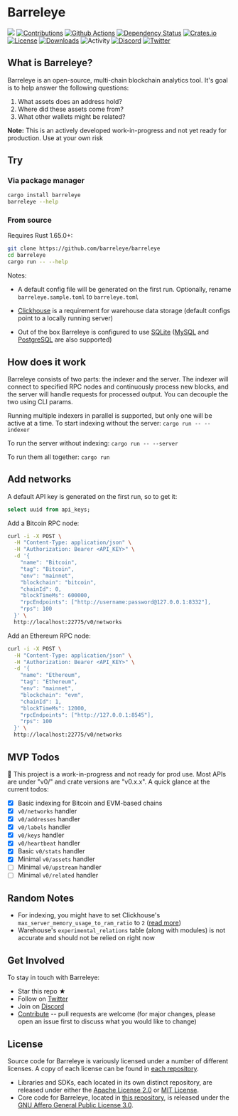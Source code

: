 # Barreleye

[![](https://img.shields.io/badge/status-beta-ff69b4.svg?style=flat-square)](https://github.com/barreleye/barreleye)
[![Contributions](https://img.shields.io/badge/contributions-welcome-ff69b4?style=flat-square)](/CONTRIBUTING.md "Go to contributions doc")
[![Github Actions](https://img.shields.io/github/actions/workflow/status/barreleye/barreleye/tests.yml?style=flat-square)](https://github.com/barreleye/barreleye/actions)
[![Dependency Status](https://deps.rs/repo/github/barreleye/barreleye/status.svg?style=flat-square)](https://deps.rs/repo/github/barreleye/barreleye)
[![Crates.io](https://img.shields.io/crates/v/barreleye?color=brightgreen&style=flat-square)](https://crates.io/crates/barreleye)
[![License](https://img.shields.io/github/license/barreleye/barreleye?color=9cf&style=flat-square)](/LICENSE)
[![Downloads](https://img.shields.io/crates/d/barreleye?color=blue&style=flat-square)](https://crates.io/crates/barreleye)
![Activity](https://img.shields.io/github/commit-activity/m/barreleye/barreleye?style=flat-square)
[![Discord](https://img.shields.io/discord/1026664296861679646?style=flat-square&color=blue)](https://discord.gg/VX8PdWSwNZ)
[![Twitter](https://img.shields.io/twitter/follow/barreleyelabs?color=blue&style=flat-square)](https://twitter.com/BarreleyeLabs)

## What is Barreleye?

Barreleye is an open-source, multi-chain blockchain analytics tool. It's goal is to help answer the following questions:

1. What assets does an address hold?
1. Where did these assets come from?
1. What other wallets might be related?

**Note:** This is an actively developed work-in-progress and not yet ready for production. Use at your own risk

## Try

### Via package manager

```bash
cargo install barreleye
barreleye --help
```

### From source

Requires Rust 1.65.0+:

```bash
git clone https://github.com/barreleye/barreleye
cd barreleye
cargo run -- --help
```

Notes:

- A default config file will be generated on the first run. Optionally, rename `barreleye.sample.toml` to `barreleye.toml`

- [Clickhouse](https://github.com/ClickHouse/ClickHouse) is a requirement for warehouse data storage (default configs point to a locally running server)

- Out of the box Barreleye is configured to use [SQLite](https://www.sqlite.org/) ([MySQL](https://www.mysql.com/) and [PostgreSQL](https://www.postgresql.org/) are also supported)

## How does it work

Barreleye consists of two parts: the indexer and the server. The indexer will connect to specified RPC nodes and continuously process new blocks, and the server will handle requests for processed output. You can decouple the two using CLI params.

Running multiple indexers in parallel is supported, but only one will be active at a time. To start indexing without the server: `cargo run -- --indexer`

To run the server without indexing: `cargo run -- --server`

To run them all together: `cargo run`

## Add networks

A default API key is generated on the first run, so to get it:

```sql
select uuid from api_keys;
```

Add a Bitcoin RPC node:

```bash
curl -i -X POST \
  -H "Content-Type: application/json" \
  -H "Authorization: Bearer <API_KEY>" \
  -d '{
    "name": "Bitcoin",
    "tag": "Bitcoin",
    "env": "mainnet",
    "blockchain": "bitcoin",
    "chainId": 0,
    "blockTimeMs": 600000,
    "rpcEndpoints": ["http://username:password@127.0.0.1:8332"],
    "rps": 100
  }' \
  http://localhost:22775/v0/networks
```

Add an Ethereum RPC node:

```bash
curl -i -X POST \
  -H "Content-Type: application/json" \
  -H "Authorization: Bearer <API_KEY>" \
  -d '{
    "name": "Ethereum",
    "tag": "Ethereum",
    "env": "mainnet",
    "blockchain": "evm",
    "chainId": 1,
    "blockTimeMs": 12000,
    "rpcEndpoints": ["http://127.0.0.1:8545"],
    "rps": 100
  }' \
  http://localhost:22775/v0/networks
```

## MVP Todos

🚧 This project is a work-in-progress and not ready for prod use. Most APIs are under "v0/" and crate versions are "v0.x.x". A quick glance at the current todos:

- [x] Basic indexing for Bitcoin and EVM-based chains
- [x] `v0/networks` handler
- [x] `v0/addresses` handler
- [x] `v0/labels` handler
- [x] `v0/keys` handler
- [x] `v0/heartbeat` handler
- [x] Basic `v0/stats` handler
- [x] Minimal `v0/assets` handler
- [ ] Minimal `v0/upstream` handler
- [ ] Minimal `v0/related` handler

## Random Notes

- For indexing, you might have to set Clickhouse's `max_server_memory_usage_to_ram_ratio` to `2` ([read more](https://github.com/ClickHouse/ClickHouse/issues/17631))
- Warehouse's `experimental_relations` table (along with modules) is not accurate and should not be relied on right now

## Get Involved

To stay in touch with Barreleye:

- Star this repo ★
- Follow on [Twitter](https://twitter.com/BarreleyeLabs)
- Join on [Discord](https://discord.gg/VX8PdWSwNZ)
- [Contribute](/CONTRIBUTING.md) -- pull requests are welcome (for major changes, please open an issue first to discuss what you would like to change)

## License

Source code for Barreleye is variously licensed under a number of different licenses. A copy of each license can be found in [each repository](https://github.com/barreleye).

- Libraries and SDKs, each located in its own distinct repository, are released under either the [Apache License 2.0](https://opensource.org/licenses/Apache-2.0) or [MIT License](https://opensource.org/licenses/MIT).
- Core code for Barreleye, located in [this repository](https://github.com/barreleye/barreleye), is released under the [GNU Affero General Public License 3.0](/LICENSE).
